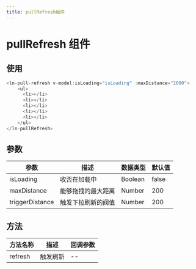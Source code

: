 ```yaml
---
title: pullRefresh组件
---
```


# pullRefresh 组件

## 使用

```javascript
<ln-pull-refresh v-model:isLoading="isLoading" :maxDistance="2000">
    <ul>
      <li></li>
      <li></li>
      <li></li>
      <li></li>
      <li></li>
    </ul>
</ln-pullRefresh>
```

## 参数

| 参数 | 描述 | 数据类型 | 默认值 |
| ---- | ---- | -------- | ------ |
| isLoading   | 收否在加载中  | Boolean     | false  |
| maxDistance   | 能够拖拽的最大距离  | Number     | 200  |
| triggerDistance   | 触发下拉刷新的阀值  | Number     | 200  |
## 方法

| 方法名称 | 描述 | 回调参数 |
| -------- | ---- | -------- |
| refresh       | 触发刷新   | --      |
